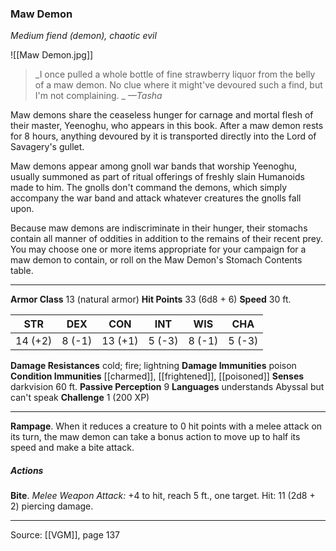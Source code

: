 ### Maw Demon
_Medium fiend (demon), chaotic evil_

![[Maw Demon.jpg]]

> _I once pulled a whole bottle of fine strawberry liquor from the belly of a maw demon. No clue where it might've devoured such a find, but I'm not complaining.
_
> _—Tasha_

Maw demons share the ceaseless hunger for carnage and mortal flesh of their master, Yeenoghu, who appears in this book. After a maw demon rests for 8 hours, anything devoured by it is transported directly into the Lord of Savagery's gullet.

Maw demons appear among gnoll war bands that worship Yeenoghu, usually summoned as part of ritual offerings of freshly slain Humanoids made to him. The gnolls don't command the demons, which simply accompany the war band and attack whatever creatures the gnolls fall upon.

Because maw demons are indiscriminate in their hunger, their stomachs contain all manner of oddities in addition to the remains of their recent prey. You may choose one or more items appropriate for your campaign for a maw demon to contain, or roll on the Maw Demon's Stomach Contents table.





---

**Armor Class** 13 (natural armor)
**Hit Points** 33 (6d8 + 6)
**Speed** 30 ft.

| STR     | DEX     | CON     | INT     | WIS     | CHA     |
|---------|---------|---------|---------|---------|---------|
| 14 (+2) | 8 (-1) | 13 (+1) | 5 (-3) | 8 (-1) | 5 (-3) |

**Damage Resistances** cold; fire; lightning
**Damage Immunities** poison
**Condition Immunities** [[charmed]], [[frightened]], [[poisoned]]
**Senses** darkvision 60 ft.
**Passive Perception** 9
**Languages** understands Abyssal but can't speak
**Challenge** 1 (200 XP)

---

**Rampage**. When it reduces a creature to 0 hit points with a melee attack on its turn, the maw demon can take a bonus action to move up to half its speed and make a bite attack.

##### Actions
**Bite**. _Melee Weapon Attack:_ +4 to hit, reach 5 ft., one target. Hit: 11 (2d8 + 2) piercing damage.


---

Source: [[VGM]], page 137